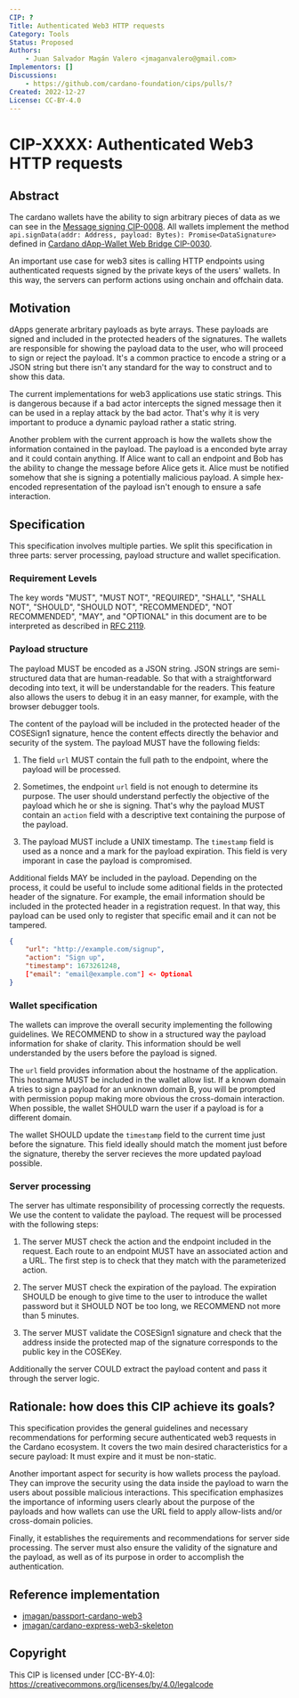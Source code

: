 ```yaml
---
CIP: ?
Title: Authenticated Web3 HTTP requests
Category: Tools
Status: Proposed
Authors:
    - Juan Salvador Magán Valero <jmaganvalero@gmail.com>
Implementors: []
Discussions:
    - https://github.com/cardano-foundation/cips/pulls/?
Created: 2022-12-27
License: CC-BY-4.0
---
```


# CIP-XXXX: Authenticated Web3 HTTP requests

## Abstract

The cardano wallets have the ability to sign arbitrary pieces of data as we can see in the [Message signing CIP-0008](/CIP-0008/README.md). All wallets implement the method ```api.signData(addr: Address, payload: Bytes): Promise<DataSignature>``` defined in [Cardano dApp-Wallet Web Bridge CIP-0030](/CIP-0030/README.md).

An important use case for web3 sites is calling HTTP endpoints using authenticated requests signed by the private keys of the users' wallets. In this way, the servers can perform actions using onchain and offchain data. 


## Motivation

dApps generate arbritary payloads as byte arrays. These payloads are signed and included in the protected headers of the signatures. The wallets are responsible for showing the payload data to the user, who will proceed to sign or reject the payload. It's a common practice to encode a string or a JSON string but there isn't any standard for the way to construct and to show this data.

The current implementations for web3 applications use static strings. This is dangerous because if a bad actor intercepts the signed message then it can be used in a replay attack by the bad actor. That's why it is very important to produce a dynamic payload rather a static string.

Another problem with the current approach is how the wallets show the information contained in the payload. The payload is a enconded byte array and it could contain anything. If Alice want to call an endpoint and Bob has the ability to change the message before Alice gets it. Alice must be notified somehow that she is signing a potentially malicious payload. A simple hex-encoded representation of the payload isn't enough to ensure a safe interaction.

## Specification

This specification involves multiple parties. We split this specification in three parts: server processing, payload structure and wallet specification.

### Requirement Levels 

The key words "MUST", "MUST NOT", "REQUIRED", "SHALL", "SHALL NOT", "SHOULD", "SHOULD NOT", "RECOMMENDED", "NOT RECOMMENDED", "MAY", and "OPTIONAL" in this document are to be interpreted as described in [RFC 2119](https://tools.ietf.org/html/rfc2119).

### Payload structure

The payload MUST be encoded as a JSON string. JSON strings are semi-structured data that are human-readable. So that with a straightforward decoding into text, it will be understandable for the readers. This feature also allows the users to debug it in an easy manner, for example, with the browser debugger tools.

The content of the payload will be included in the protected header of the COSESign1 signature, hence the content effects directly the behavior and security of the system. The payload MUST have the following fields: 

1. The field ```url``` MUST contain the full path to the endpoint, where the payload will be processed.

2. Sometimes, the endpoint ```url``` field is not enough to determine its purpose. The user should understand perfectly the objective of the payload which he or she is signing. That's why the payload MUST contain an ```action``` field with a descriptive text containing the purpose of the payload. 

3. The payload MUST include a UNIX timestamp. The ```timestamp``` field is used as a nonce and a mark for the payload expiration. This field is very imporant in case the payload is compromised.

Additional fields MAY be included in the payload. Depending on the process, it could be useful to include some aditional fields in the protected header of the signature. For example, the email information should be included in the protected header in a registration request. In that way, this payload can be used only to register that specific email and it can not be tampered. 

```JSON
{
    "url": "http://example.com/signup",
    "action": "Sign up",
    "timestamp": 1673261248,
    ["email": "email@example.com"] <- Optional
}
```

### Wallet specification

The wallets can improve the overall security implementing the following guidelines. We RECOMMEND to show in a structured way the payload information for shake of clarity. This information should be well understanded by the users before the payload is signed.  

The ```url``` field provides information about the hostname of the application. This hostname MUST be included in the wallet allow list. If a known domain A tries to sign a payload for an unknown domain B, you will be prompted with permission popup making more obvious the cross-domain interaction. When possible, the wallet SHOULD warn the user if a payload is for a different domain.

The wallet SHOULD update the ```timestamp``` field to the current time just before the signature. This field ideally should match the moment just before the signature, thereby the server recieves the more updated payload possible. 

### Server processing

The server has ultimate responsibility of processing correctly the requests. We use the content to validate the payload. The request will be processed with the following steps:

1. The server MUST check the action and the endpoint included in the request. Each route to an endpoint MUST have an associated action and a URL. The first step is to check that they match with the parameterized action.

2. The server MUST check the expiration of the payload. The expiration SHOULD be enough to give time to the user to introduce the wallet password but it SHOULD NOT be too long, we RECOMMEND not more than 5 minutes.

3. The server MUST validate the COSESign1 signature and check that the address inside the protected map of the signature corresponds to the public key in the COSEKey. 

Additionally the server COULD extract the payload content and pass it through the server logic.

## Rationale: how does this CIP achieve its goals?

This specification provides the general guidelines and necessary recommendations for performing secure authenticated web3 requests in the Cardano ecosystem. It covers the two main desired characteristics for a secure payload: It must expire and it must be non-static.

Another important aspect for security is how wallets process the payload. They can improve the security using the data inside the payload to warn the users about possible malicious interactions. This specification emphasizes the importance of informing users clearly about the purpose of the payloads and how wallets can use the URL field to apply allow-lists and/or cross-domain policies.

Finally, it establishes the requirements and recommendations for server side processing. The server must also ensure the validity of the signature and the payload, as well as of its purpose in order to accomplish the authentication. 

## Reference implementation

* [jmagan/passport-cardano-web3](https://github.com/jmagan/passport-cardano-web3)
* [jmagan/cardano-express-web3-skeleton](https://github.com/jmagan/cardano-express-web3-skeleton)

## Copyright

This CIP is licensed under [CC-BY-4.0]: https://creativecommons.org/licenses/by/4.0/legalcode

